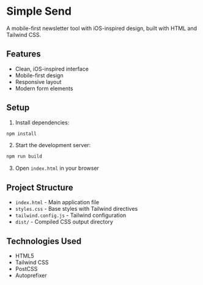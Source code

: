 # Simple Send

A mobile-first newsletter tool with iOS-inspired design, built with HTML and Tailwind CSS.

## Features

- Clean, iOS-inspired interface
- Mobile-first design
- Responsive layout
- Modern form elements

## Setup

1. Install dependencies:
```bash
npm install
```

2. Start the development server:
```bash
npm run build
```

3. Open `index.html` in your browser

## Project Structure

- `index.html` - Main application file
- `styles.css` - Base styles with Tailwind directives
- `tailwind.config.js` - Tailwind configuration
- `dist/` - Compiled CSS output directory

## Technologies Used

- HTML5
- Tailwind CSS
- PostCSS
- Autoprefixer 